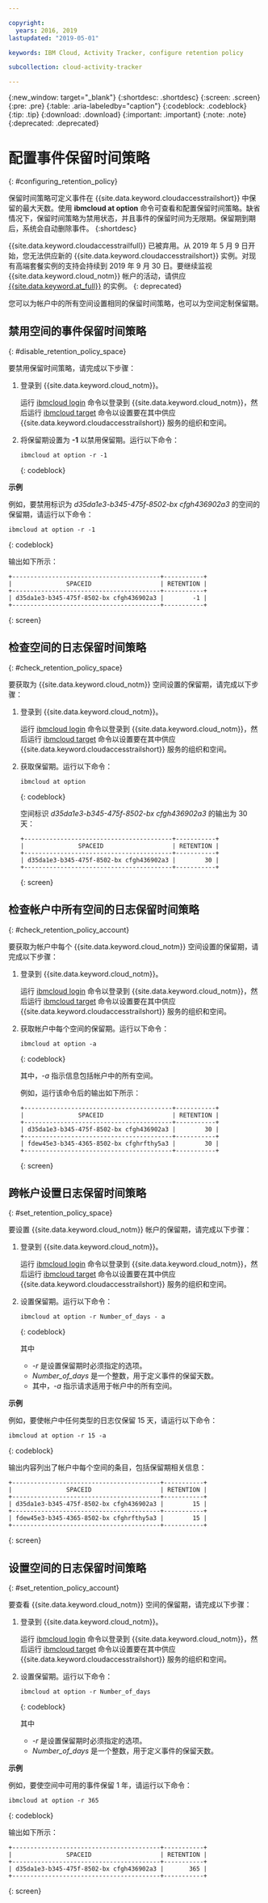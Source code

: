 ```yaml
---

copyright:
  years: 2016, 2019
lastupdated: "2019-05-01"

keywords: IBM Cloud, Activity Tracker, configure retention policy

subcollection: cloud-activity-tracker

---
```


{:new_window: target="_blank"}
{:shortdesc: .shortdesc}
{:screen: .screen}
{:pre: .pre}
{:table: .aria-labeledby="caption"}
{:codeblock: .codeblock}
{:tip: .tip}
{:download: .download}
{:important: .important}
{:note: .note}
{:deprecated: .deprecated}

# 配置事件保留时间策略
{: #configuring_retention_policy}

保留时间策略可定义事件在 {{site.data.keyword.cloudaccesstrailshort}} 中保留的最大天数。使用 **ibmcloud at option** 命令可查看和配置保留时间策略。缺省情况下，保留时间策略为禁用状态，并且事件的保留时间为无限期。保留期到期后，系统会自动删除事件。
{:shortdesc}

{{site.data.keyword.cloudaccesstrailfull}} 已被弃用。从 2019 年 5 月 9 日开始，您无法供应新的 {{site.data.keyword.cloudaccesstrailshort}} 实例。对现有高端套餐实例的支持会持续到 2019 年 9 月 30 日。要继续监视 {{site.data.keyword.cloud_notm}} 帐户的活动，请供应 [{{site.data.keyword.at_full}}](/docs/services/Activity-Tracker-with-LogDNA?topic=logdnaat-getting-started#getting-started) 的实例。
{: deprecated}


您可以为帐户中的所有空间设置相同的保留时间策略，也可以为空间定制保留期。 


## 禁用空间的事件保留时间策略
{: #disable_retention_policy_space}

要禁用保留时间策略，请完成以下步骤：

1. 登录到 {{site.data.keyword.cloud_notm}}。 

    运行 [ibmcloud login](/docs/cli/reference/ibmcloud?topic=cloud-cli-ibmcloud_cli#ibmcloud_login) 命令以登录到 {{site.data.keyword.cloud_notm}}，然后运行 [ibmcloud target](/docs/cli/reference/ibmcloud?topic=cloud-cli-ibmcloud_cli#ibmcloud_target) 命令以设置要在其中供应 {{site.data.keyword.cloudaccesstrailshort}} 服务的组织和空间。
	
2. 将保留期设置为 **-1** 以禁用保留期。运行以下命令：

    ```
    ibmcloud at option -r -1
    ```
    {: codeblock}
    
**示例**
    
例如，要禁用标识为 *d35da1e3-b345-475f-8502-bx cfgh436902a3* 的空间的保留期，请运行以下命令：

```
ibmcloud at option -r -1
```
{: codeblock}

输出如下所示：

```
+-----------------------------------------+-----------+
|               SPACEID                   | RETENTION |
+-----------------------------------------+-----------+
| d35da1e3-b345-475f-8502-bx cfgh436902a3 |        -1 |
+-----------------------------------------+-----------+
```
{: screen} 



## 检查空间的日志保留时间策略
{: #check_retention_policy_space}

要获取为 {{site.data.keyword.cloud_notm}} 空间设置的保留期，请完成以下步骤：

1. 登录到 {{site.data.keyword.cloud_notm}}。 

    运行 [ibmcloud login](/docs/cli/reference/ibmcloud?topic=cloud-cli-ibmcloud_cli#ibmcloud_login) 命令以登录到 {{site.data.keyword.cloud_notm}}，然后运行 [ibmcloud target](/docs/cli/reference/ibmcloud?topic=cloud-cli-ibmcloud_cli#ibmcloud_target) 命令以设置要在其中供应 {{site.data.keyword.cloudaccesstrailshort}} 服务的组织和空间。
	
2. 获取保留期。运行以下命令：

    ```
    ibmcloud at option
    ```
    {: codeblock}

    空间标识 *d35da1e3-b345-475f-8502-bx cfgh436902a3* 的输出为 30 天：

    ```
    +-----------------------------------------+-----------+
    |               SPACEID                   | RETENTION |
    +-----------------------------------------+-----------+
    | d35da1e3-b345-475f-8502-bx cfgh436902a3 |        30 |
    +-----------------------------------------+-----------+
    ```
    {: screen}
    

## 检查帐户中所有空间的日志保留时间策略
{: #check_retention_policy_account}

要获取为帐户中每个 {{site.data.keyword.cloud_notm}} 空间设置的保留期，请完成以下步骤：

1. 登录到 {{site.data.keyword.cloud_notm}}。 

    运行 [ibmcloud login](/docs/cli/reference/ibmcloud?topic=cloud-cli-ibmcloud_cli#ibmcloud_login) 命令以登录到 {{site.data.keyword.cloud_notm}}，然后运行 [ibmcloud target](/docs/cli/reference/ibmcloud?topic=cloud-cli-ibmcloud_cli#ibmcloud_target) 命令以设置要在其中供应 {{site.data.keyword.cloudaccesstrailshort}} 服务的组织和空间。
    
2. 获取帐户中每个空间的保留期。运行以下命令：

    ```
    ibmcloud at option -a
    ```
    {: codeblock}
	
	其中，*-a* 指示信息包括帐户中的所有空间。

    例如，运行该命令后的输出如下所示：

    ```
    +-----------------------------------------+-----------+
    |               SPACEID                   | RETENTION |
    +-----------------------------------------+-----------+
    | d35da1e3-b345-475f-8502-bx cfgh436902a3 |        30 |
    +-----------------------------------------+-----------+
    | fdew45e3-b345-4365-8502-bx cfghrfthy5a3 |        30 |
    +-----------------------------------------+-----------+
    ```
    {: screen}
    

## 跨帐户设置日志保留时间策略
{: #set_retention_policy_space}

要设置 {{site.data.keyword.cloud_notm}} 帐户的保留期，请完成以下步骤：

1. 登录到 {{site.data.keyword.cloud_notm}}。 

    运行 [ibmcloud login](/docs/cli/reference/ibmcloud?topic=cloud-cli-ibmcloud_cli#ibmcloud_login) 命令以登录到 {{site.data.keyword.cloud_notm}}，然后运行 [ibmcloud target](/docs/cli/reference/ibmcloud?topic=cloud-cli-ibmcloud_cli#ibmcloud_target) 命令以设置要在其中供应 {{site.data.keyword.cloudaccesstrailshort}} 服务的组织和空间。
	
2. 设置保留期。运行以下命令：

    ```
    ibmcloud at option -r Number_of_days - a
    ```
    {: codeblock}
    
    其中 
	* *-r* 是设置保留期时必须指定的选项。
	* *Number_of_days* 是一个整数，用于定义事件的保留天数。 
	* 其中，*-a* 指示请求适用于帐户中的所有空间。
    
    
**示例**
    
例如，要使帐户中任何类型的日志仅保留 15 天，请运行以下命令：

```
ibmcloud at option -r 15 -a
```
{: codeblock}

输出内容列出了帐户中每个空间的条目，包括保留期相关信息：

```
+-----------------------------------------+-----------+
|               SPACEID                   | RETENTION |
+-----------------------------------------+-----------+
| d35da1e3-b345-475f-8502-bx cfgh436902a3 |        15 |
+-----------------------------------------+-----------+
| fdew45e3-b345-4365-8502-bx cfghrfthy5a3 |        15 |
+-----------------------------------------+-----------+
```
{: screen}

## 设置空间的日志保留时间策略
{: #set_retention_policy_account}

要查看 {{site.data.keyword.cloud_notm}} 空间的保留期，请完成以下步骤：

1. 登录到 {{site.data.keyword.cloud_notm}}。 

    运行 [ibmcloud login](/docs/cli/reference/ibmcloud?topic=cloud-cli-ibmcloud_cli#ibmcloud_login) 命令以登录到 {{site.data.keyword.cloud_notm}}，然后运行 [ibmcloud target](/docs/cli/reference/ibmcloud?topic=cloud-cli-ibmcloud_cli#ibmcloud_target) 命令以设置要在其中供应 {{site.data.keyword.cloudaccesstrailshort}} 服务的组织和空间。
    
2. 设置保留期。运行以下命令：

    ```
    ibmcloud at option -r Number_of_days
    ```
    {: codeblock}
    
    其中 
	* *-r* 是设置保留期时必须指定的选项。
	* *Number_of_days* 是一个整数，用于定义事件的保留天数。
    
    
**示例**
    
例如，要使空间中可用的事件保留 1 年，请运行以下命令：

```
ibmcloud at option -r 365
```
{: codeblock}

输出如下所示：

```
+-----------------------------------------+-----------+
|               SPACEID                   | RETENTION |
+-----------------------------------------+-----------+
| d35da1e3-b345-475f-8502-bx cfgh436902a3 |       365 |
+-----------------------------------------+-----------+
```
{: screen}


